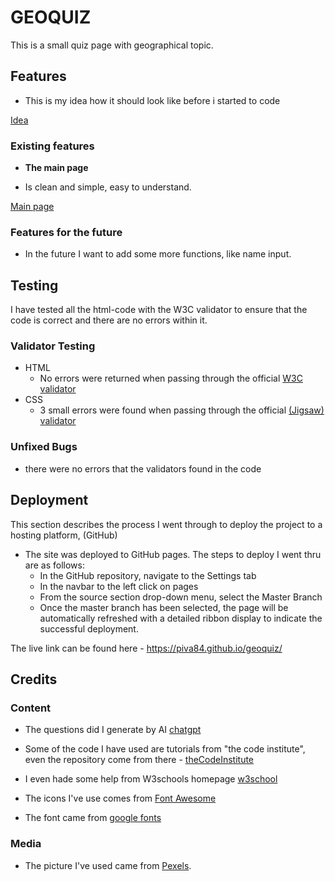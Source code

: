 # GEOQUIZ

This is a small quiz page with geographical topic.

## Features

- This is my idea how it should look like before i started to code

[Idea](https://github.com/Piva84/geoquiz/media_for_README.me/geoquiz.png)

### Existing features

- __The main page__

- Is clean and simple, easy to understand.

[Main page](https://github.com/Piva84/geoquiz/media_for_README.me/main_page_geo.jpg)

### Features for the future

- In the future I want to add some more functions, like name input.

## Testing

I have tested all the html-code with the W3C validator to ensure that the code is correct and there are no errors within it.

### Validator Testing 

- HTML
  - No errors were returned when passing through the official [W3C validator](https://validator.w3.org/)
- CSS
  - 3 small errors were found when passing through the official [(Jigsaw) validator](https://jigsaw.w3.org/css)

### Unfixed Bugs

- there were no errors that the validators found in the code

## Deployment

This section describes the process I went through to deploy the project to a hosting platform, (GitHub) 

- The site was deployed to GitHub pages. The steps to deploy I went thru are as follows: 
  - In the GitHub repository, navigate to the Settings tab
  - In the navbar to the left click on pages 
  - From the source section drop-down menu, select the Master Branch
  - Once the master branch has been selected, the page will be automatically refreshed with a detailed ribbon display to indicate the successful deployment. 

The live link can be found here - https://piva84.github.io/geoquiz/

## Credits

### Content

- The questions did I generate by AI [chatgpt](https://chat.openai.com/)

- Some of the code I have used are tutorials from "the code institute", even the repository come from there - [theCodeInstitute](http://www.codeinstitute.net)

- I even hade some help from W3schools homepage [w3school](https://www.w3schools.com/)

- The icons I've use comes from [Font Awesome](https://fontawesome.com/)

- The font came from [google fonts](https://fonts.google.com/)

### Media

- The picture I've used came from [Pexels](https://www.pexels.com/).